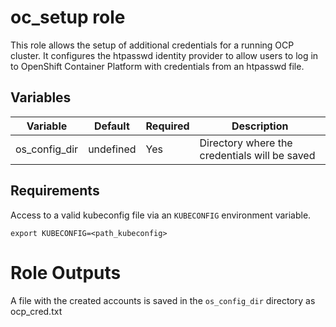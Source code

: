 # oc_setup role

This role allows the setup of additional credentials for a running OCP cluster. It configures the htpasswd identity provider to allow users to log in to OpenShift Container Platform with credentials from an htpasswd file.

## Variables

| Variable                             | Default                     | Required  | Description                                   |
| ------------------------------------ | --------------------------- | --------- | --------------------------------------------- |
| os_config_dir                        | undefined                   | Yes       | Directory where the credentials will be saved |


## Requirements

Access to a valid kubeconfig file via an `KUBECONFIG` environment variable.

```shell
export KUBECONFIG=<path_kubeconfig>
```
# Role Outputs

A file with the created accounts is saved in the `os_config_dir` directory as ocp_cred.txt

